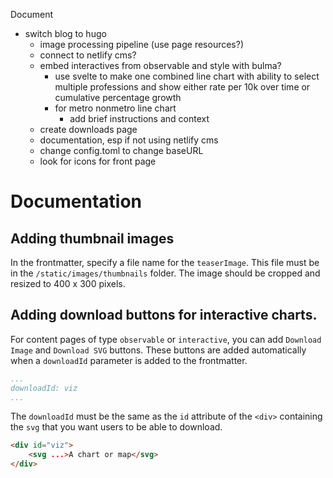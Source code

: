 Document


- switch blog to hugo
	- image processing pipeline (use page resources?)
	- connect to netlify cms?	
	- embed interactives from observable and style with bulma?
		- use svelte to make one combined line chart with ability to select multiple professions and show either rate per 10k over time or cumulative percentage growth
		- for metro nonmetro line chart
			-  add brief instructions and context
	- create downloads page
	- documentation, esp if not using netlify cms
    - change config.toml to change baseURL
	- look for icons for front page 


# Documentation

## Adding thumbnail images

In the frontmatter, specify a file name for the `teaserImage`. This file must be in the `/static/images/thumbnails` folder. The image should be cropped and resized to 400 x 300 pixels.

## Adding download buttons for interactive charts. 

For content pages of type `observable` or `interactive`, you can add `Download Image` and `Download SVG` buttons. These buttons are added automatically when a `downloadId` parameter is added to the frontmatter. 
```yaml
...
downloadId: viz
...
``` 
The `downloadId` must be the same as the `id` attribute of the `<div>` containing the `svg` that you want users to be able to download.
```html
<div id="viz">
	<svg ...>A chart or map</svg>
</div>
```